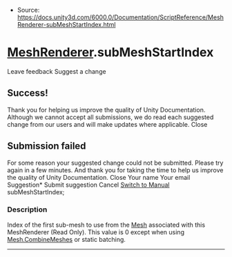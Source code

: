 * Source: https://docs.unity3d.com/6000.0/Documentation/ScriptReference/MeshRenderer-subMeshStartIndex.html

#  [MeshRenderer](https://docs.unity3d.com/6000.0/Documentation/ScriptReference/MeshRenderer.html).subMeshStartIndex
Leave feedback
Suggest a change
## Success!
Thank you for helping us improve the quality of Unity Documentation. Although we cannot accept all submissions, we do read each suggested change from our users and will make updates where applicable.
Close
## Submission failed
For some reason your suggested change could not be submitted. Please <a>try again</a> in a few minutes. And thank you for taking the time to help us improve the quality of Unity Documentation.
Close
Your name Your email Suggestion* Submit suggestion
Cancel
[Switch to Manual](https://docs.unity3d.com/6000.0/Documentation/Manual/class-MeshRenderer.html "Go to MeshRenderer Component in the Manual")
subMeshStartIndex; 
### Description
Index of the first sub-mesh to use from the [Mesh](https://docs.unity3d.com/6000.0/Documentation/ScriptReference/Mesh.html) associated with this MeshRenderer (Read Only).
This value is 0 except when using [Mesh.CombineMeshes](https://docs.unity3d.com/6000.0/Documentation/ScriptReference/Mesh.CombineMeshes.html) or static batching.
* * *
